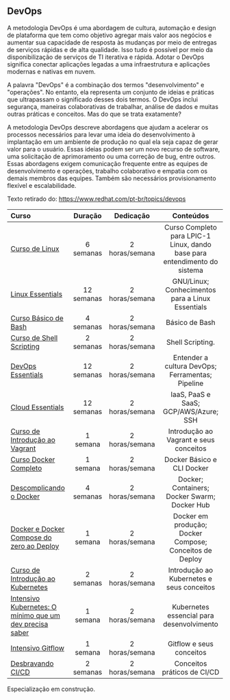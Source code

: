 ## DevOps

A metodologia DevOps é uma abordagem de cultura, automação e design de plataforma que tem como objetivo agregar mais valor aos negócios e aumentar sua capacidade de resposta às mudanças por meio de entregas de serviços rápidas e de alta qualidade. Isso tudo é possível por meio da disponibilização de serviços de TI iterativa e rápida. Adotar o DevOps significa conectar aplicações legadas a uma infraestrutura e aplicações modernas e nativas em nuvem.

A palavra "DevOps" é a combinação dos termos "desenvolvimento" e "operações". No entanto, ela representa um conjunto de ideias e práticas que ultrapassam o significado desses dois termos. O DevOps inclui segurança, maneiras colaborativas de trabalhar, análise de dados e muitas outras práticas e conceitos. Mas do que se trata exatamente?

A metodologia DevOps descreve abordagens que ajudam a acelerar os processos necessários para levar uma ideia do desenvolvimento à implantação em um ambiente de produção no qual ela seja capaz de gerar valor para o usuário. Essas ideias podem ser um novo recurso de software, uma solicitação de aprimoramento ou uma correção de bug, entre outros. Essas abordagens exigem comunicação frequente entre as equipes de desenvolvimento e operações, trabalho colaborativo e empatia com os demais membros das equipes. Também são necessários provisionamento flexível e escalabilidade. 

Texto retirado do: https://www.redhat.com/pt-br/topics/devops

Curso | Duração | Dedicação | Conteúdos
:-- | :--: | :--: | :--:
[Curso de Linux](https://www.youtube.com/playlist?list=PLucm8g_ezqNp92MmkF9p_cj4yhT-fCTl7) | 6 semanas | 2 horas/semana | Curso Completo para LPIC-1 Linux,  dando base para entendimento do sistema
[Linux Essentials](https://4linux.com.br/cursos/treinamento/linux-essentials/) | 12 semanas | 2 horas/semana | GNU/Linux; Conhecimentos para a Linux Essentials
[Curso Básico de Bash](https://www.youtube.com/playlist?list=PLXoSGejyuQGpf4X-NdGjvSlEFZhn2f2H7) | 4 semanas | 2 horas/semana | Básico de Bash
[Curso de Shell Scripting](https://www.youtube.com/playlist?list=PLucm8g_ezqNrYgjXC8_CgbvHbvI7dDfhs) | 2 semanas | 2 horas/semana | Shell Scripting.
[DevOps Essentials](https://4linux.com.br/cursos/treinamento/devops-essentials/) | 12 semanas | 2 horas/semana | Entender a cultura DevOps; Ferramentas; Pipeline
[Cloud Essentials](https://4linux.com.br/cursos/treinamento/cloud-fundamentals/) | 12 semanas | 2 horas/semana | IaaS, PaaS e SaaS; GCP/AWS/Azure; SSH
[Curso de Introdução ao Vagrant](https://www.youtube.com/playlist?list=PLmSWX0ePcw4j6xaMvvTuYI0BgKadati5L) | 1 semana | 2 horas/semana | Introdução ao Vagrant e seus conceitos
[Curso Docker Completo](https://www.youtube.com/playlist?list=PLg7nVxv7fa6dxsV1ftKI8FAm4YD6iZuI4) | 1 semana | 2 horas/semana | Docker Básico e CLI Docker
[Descomplicando o Docker](https://www.youtube.com/playlist?list=PLg7nVxv7fa6dxsV1ftKI8FAm4YD6iZuI4) | 4 semanas | 2 horas/semana | Docker; Containers; Docker Swarm; Docker Hub
[Docker e Docker Compose do zero ao Deploy](https://www.youtube.com/watch?v=yb2udL9GG2U) | 1 semana | 2 horas/semana | Docker em produção; Docker Compose; Conceitos de Deploy
[Curso de Introdução ao Kubernetes](https://www.youtube.com/playlist?list=PLXzx948cNtr8XI5JBemHT9OWuYSPNUtXs) | 2 semanas | 2 horas/semana | Introdução ao Kubernetes e seus conceitos
[Intensivo Kubernetes: O mínimo que um dev precisa saber](https://www.youtube.com/watch?v=5unI7VPnASM) | 1 semana | 2 horas/semana | Kubernetes essencial para desenvolvimento
[Intensivo Gitflow](https://www.youtube.com/watch?v=dJjVr6Ya7B8) | 1 semana | 2 horas/semana | Gitflow e seus conceitos
[Desbravando CI/CD](https://www.youtube.com/playlist?list=PL7ScB28KYHhGTTHA2PFe0DmHmt3qU4YgM) | 2 semanas | 2 horas/semana | Conceitos práticos de CI/CD


Especialização em construção.

